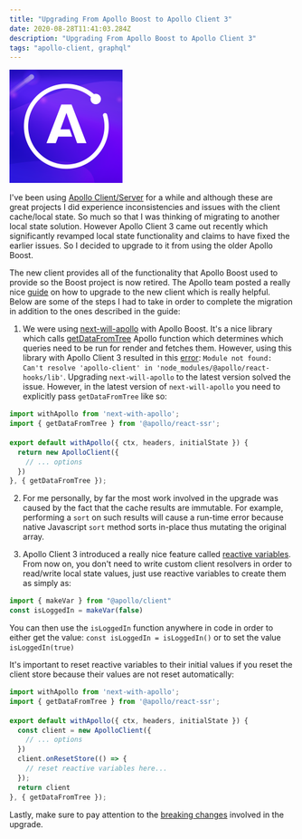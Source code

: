 ```yaml
---
title: "Upgrading From Apollo Boost to Apollo Client 3"
date: 2020-08-28T11:41:03.284Z
description: "Upgrading From Apollo Boost to Apollo Client 3"
tags: "apollo-client, graphql"
---
```


![apollo logo](./apollo.png)

I've been using [Apollo Client/Server](https://www.apollographql.com/docs/) for a while and although these are great projects I did experience inconsistencies and issues with the client cache/local state. So much so that I was thinking of migrating to another local state solution. However Apollo Client 3 came out recently which significantly revamped local state functionality and claims to have fixed the earlier issues. So I decided to upgrade to it from using the older Apollo Boost.

The new client provides all of the functionality that Apollo Boost used to provide so the Boost project is now retired. The Apollo team posted a really nice [guide](https://www.apollographql.com/docs/react/migrating/apollo-client-3-migration/) on how to upgrade to the new client which is really helpful. Below are some of the steps I had to take in order to complete the migration in addition to the ones described in the guide:

1. We were using [next-will-apollo](https://www.npmjs.com/package/next-with-apollo) with Apollo Boost. It's a nice library which calls [getDataFromTree](https://www.apollographql.com/docs/react/api/react/ssr/#getdatafromtree) Apollo function which determines which queries need to be run for render and fetches them. However, using this library with Apollo Client 3 resulted in this [error](https://github.com/apollographql/apollo-client/issues/5808): `Module not found: Can't resolve 'apollo-client' in 'node_modules/@apollo/react-hooks/lib'`. Upgrading `next-will-apollo` to the latest version solved the issue. However, in the latest version of `next-will-apollo` you need to explicitly pass `getDataFromTree` like so:

```js
import withApollo from 'next-with-apollo';
import { getDataFromTree } from '@apollo/react-ssr';

export default withApollo({ ctx, headers, initialState }) {
  return new ApolloClient({
    // ... options
  })
}, { getDataFromTree });
```

2. For me personally, by far the most work involved in the upgrade was caused by the fact that the cache results are immutable. For example, performing a `sort` on such results will cause a run-time error because native Javascript `sort` method sorts in-place thus mutating the original array.

3. Apollo Client 3 introduced a really nice feature called [reactive variables](https://www.apollographql.com/docs/react/local-state/reactive-variables/). From now on, you don't need to write custom client resolvers in order to read/write local state values, just use reactive variables to create them as simply as:

```js
import { makeVar } from "@apollo/client"
const isLoggedIn = makeVar(false)
```

You can then use the `isLoggedIn` function anywhere in code in order to either get the value: `const isLoggedIn = isLoggedIn()` or to set the value `isLoggedIn(true)`

It's important to reset reactive variables to their initial values if you reset the client store because their values are not reset automatically:

```js
import withApollo from 'next-with-apollo';
import { getDataFromTree } from '@apollo/react-ssr';

export default withApollo({ ctx, headers, initialState }) {
  const client = new ApolloClient({
    // ... options
  })
  client.onResetStore(() => {
    // reset reactive variables here...
  });
  return client
}, { getDataFromTree });
```

Lastly, make sure to pay attention to the [breaking changes](https://www.apollographql.com/docs/react/migrating/apollo-client-3-migration/#breaking-cache-changes) involved in the upgrade.
